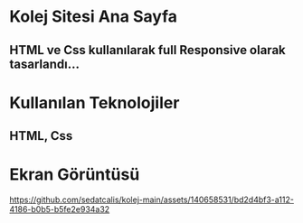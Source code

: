 <h1>Kolej Sitesi Ana Sayfa </h1>

<h2>HTML ve Css kullanılarak full Responsive olarak tasarlandı...  </h2>

<h1>Kullanılan Teknolojiler </h1>

<h2>HTML, Css </h2>

<h1>Ekran Görüntüsü </h1>



https://github.com/sedatcalis/kolej-main/assets/140658531/bd2d4bf3-a112-4186-b0b5-b5fe2e934a32



